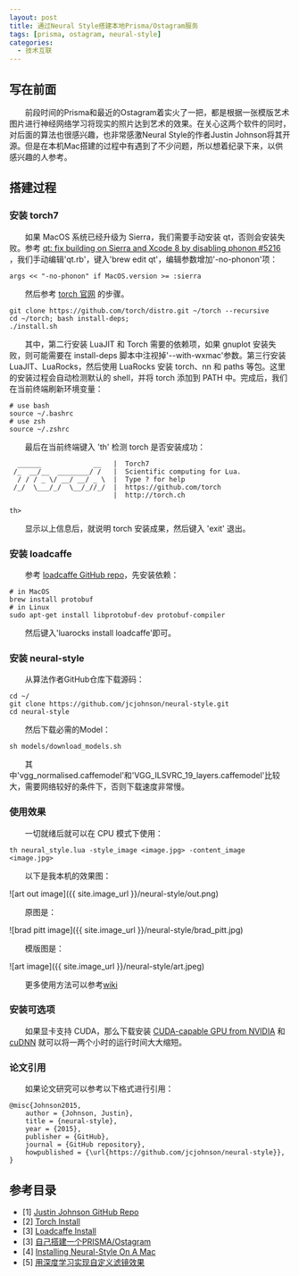 ```yaml
---
layout: post
title: 通过Neural Style搭建本地Prisma/Ostagram服务
tags: [prisma, ostagram, neural-style]
categories:
  - 技术互联
---
```


## 写在前面

　　前段时间的Prisma和最近的Ostagram着实火了一把，都是根据一张模版艺术图片进行神经网络学习将现实的照片达到艺术的效果。在关心这两个软件的同时，对后面的算法也很感兴趣，也非常感激Neural Style的作者Justin Johnson将其开源。但是在本机Mac搭建的过程中有遇到了不少问题，所以想着纪录下来，以供感兴趣的人参考。

## 搭建过程

### 安装 torch7　

　　如果 MacOS 系统已经升级为 Sierra，我们需要手动安装 qt，否则会安装失败。参考 [qt: fix building on Sierra and Xcode 8 by disabling phonon #5216](https://github.com/Homebrew/homebrew-core/pull/5216) ，我们手动编辑'qt.rb'，键入'brew edit qt'，编辑参数增加'-no-phonon'项：

```
args << "-no-phonon" if MacOS.version >= :sierra
```

　　然后参考 [torch 官网](http://torch.ch/docs/getting-started.html) 的步骤。

```
git clone https://github.com/torch/distro.git ~/torch --recursive
cd ~/torch; bash install-deps;
./install.sh
```

　　其中，第二行安装 LuaJIT 和 Torch 需要的依赖项，如果 gnuplot 安装失败，则可能需要在 install-deps 脚本中注视掉'--with-wxmac'参数。第三行安装 LuaJIT、LuaRocks，然后使用 LuaRocks 安装 torch、nn 和 paths 等包。这里的安装过程会自动检测默认的 shell，并将 torch 添加到 PATH 中。完成后，我们在当前终端刷新环境变量：

```
# use bash
source ~/.bashrc
# use zsh
source ~/.zshrc
```

　　最后在当前终端键入 'th' 检测 torch 是否安装成功：

```
  ______             __   |  Torch7
 /_  __/__  ________/ /   |  Scientific computing for Lua.
  / / / _ \/ __/ __/ _ \  |  Type ? for help
 /_/  \___/_/  \__/_//_/  |  https://github.com/torch
                          |  http://torch.ch

th>
```

　　显示以上信息后，就说明 torch 安装成果，然后键入 'exit' 退出。

### 安装 loadcaffe

　　参考 [loadcaffe GitHub repo](https://github.com/szagoruyko/loadcaffe)，先安装依赖：

```
# in MacOS
brew install protobuf
# in Linux
sudo apt-get install libprotobuf-dev protobuf-compiler
```

　　然后键入'luarocks install loadcaffe'即可。

### 安装 neural-style

　　从算法作者GitHub仓库下载源码：

```
cd ~/
git clone https://github.com/jcjohnson/neural-style.git
cd neural-style
```

　　然后下载必需的Model：

```
sh models/download_models.sh
```

　　其中'vgg_normalised.caffemodel'和'VGG_ILSVRC_19_layers.caffemodel'比较大，需要网络较好的条件下，否则下载速度非常慢。

### 使用效果

　　一切就绪后就可以在 CPU 模式下使用：

```
th neural_style.lua -style_image <image.jpg> -content_image <image.jpg>
```

　　以下是我本机的效果图：

![art out image]({{ site.image_url }}/neural-style/out.png)

　　原图是：

![brad pitt image]({{ site.image_url }}/neural-style/brad_pitt.jpg)

　　模版图是：

![art image]({{ site.image_url }}/neural-style/art.jpeg)

　　更多使用方法可以参考[wiki](https://github.com/jcjohnson/neural-style/wiki)

### 安装可选项

　　如果显卡支持 CUDA，那么下载安装 [CUDA-capable GPU from NVIDIA](https://developer.nvidia.com/cuda-gpus) 和 [cuDNN](https://developer.nvidia.com/cudnn) 就可以将一两个小时的运行时间大大缩短。

### 论文引用

　　如果论文研究可以参考以下格式进行引用：

	@misc{Johnson2015,
        author = {Johnson, Justin},
        title = {neural-style},
        year = {2015},
        publisher = {GitHub},
        journal = {GitHub repository},
        howpublished = {\url{https://github.com/jcjohnson/neural-style}},
	}


## 参考目录
- [1] [Justin Johnson GitHub Repo](https://github.com/jcjohnson/neural-style)
- [2] [Torch Install](http://torch.ch/docs/getting-started.html)
- [3] [Loadcaffe Install](https://github.com/szagoruyko/loadcaffe)
- [3] [自己搭建一个PRISMA/Ostagram](自己搭建一个PRISMA/Ostagram)
- [4] [Installing Neural-Style On A Mac](https://medium.com/@eterps/installing-neural-style-on-a-mac-baf695d7256b#.mx5kbnndj)
- [5] [用深度学习实现自定义滤镜效果](https://mintisan.github.io/notes/neural-style-with-mac.html)
